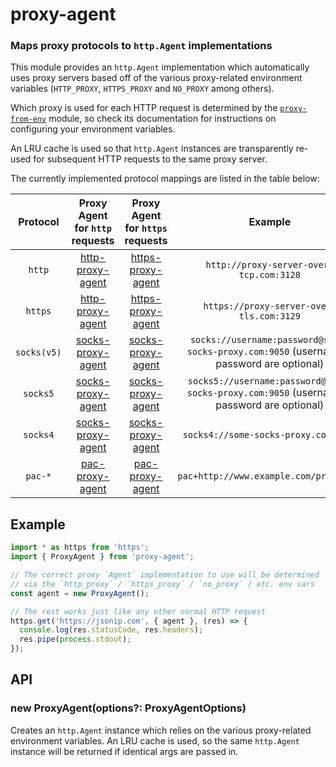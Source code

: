 proxy-agent
===========
### Maps proxy protocols to `http.Agent` implementations

This module provides an `http.Agent` implementation which automatically uses
proxy servers based off of the various proxy-related environment variables
(`HTTP_PROXY`, `HTTPS_PROXY` and `NO_PROXY` among others).

Which proxy is used for each HTTP request is determined by the
[`proxy-from-env`](https://www.npmjs.com/package/proxy-from-env) module, so
check its documentation for instructions on configuring your environment variables.

An LRU cache is used so that `http.Agent` instances are transparently re-used for
subsequent HTTP requests to the same proxy server.

The currently implemented protocol mappings are listed in the table below:


| Protocol   | Proxy Agent for `http` requests | Proxy Agent for `https` requests | Example
|:----------:|:-------------------------------:|:--------------------------------:|:--------:
| `http`     | [http-proxy-agent][]            | [https-proxy-agent][]            | `http://proxy-server-over-tcp.com:3128`
| `https`    | [http-proxy-agent][]            | [https-proxy-agent][]            | `https://proxy-server-over-tls.com:3129`
| `socks(v5)`| [socks-proxy-agent][]           | [socks-proxy-agent][]            | `socks://username:password@some-socks-proxy.com:9050` (username & password are optional)
| `socks5`   | [socks-proxy-agent][]           | [socks-proxy-agent][]            | `socks5://username:password@some-socks-proxy.com:9050` (username & password are optional)
| `socks4`   | [socks-proxy-agent][]           | [socks-proxy-agent][]            | `socks4://some-socks-proxy.com:9050`
| `pac-*`    | [pac-proxy-agent][]             | [pac-proxy-agent][]              | `pac+http://www.example.com/proxy.pac`

Example
-------

```ts
import * as https from 'https';
import { ProxyAgent } from 'proxy-agent';

// The correct proxy `Agent` implementation to use will be determined
// via the `http_proxy` / `https_proxy` / `no_proxy` / etc. env vars
const agent = new ProxyAgent();

// The rest works just like any other normal HTTP request
https.get('https://jsonip.com', { agent }, (res) => {
  console.log(res.statusCode, res.headers);
  res.pipe(process.stdout);
});
```


API
---

### new ProxyAgent(options?: ProxyAgentOptions)

Creates an `http.Agent` instance which relies on the various proxy-related
environment variables. An LRU cache is used, so the same `http.Agent` instance
will be returned if identical args are passed in.

[http-proxy-agent]: ../http-proxy-agent
[https-proxy-agent]: ../https-proxy-agent
[socks-proxy-agent]: ../socks-proxy-agent
[pac-proxy-agent]: ../pac-proxy-agent
